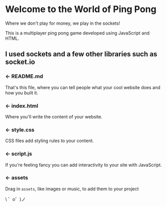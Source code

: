 Welcome to the World of Ping Pong
=================

Where we don't play for money, we play in the sockets!

This is a multiplayer ping pong game developed using JavaScript and HTML.

I used sockets and a few other libraries such as socket.io
------------

### ← README.md

That's this file, where you can tell people what your cool website does and how you built it.

### ← index.html

Where you'll write the content of your website. 

### ← style.css

CSS files add styling rules to your content.

### ← script.js

If you're feeling fancy you can add interactivity to your site with JavaScript.

### ← assets

Drag in `assets`, like images or music, to add them to your project



\ ゜o゜)ノ
